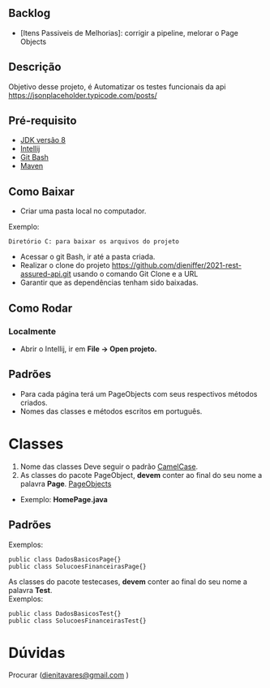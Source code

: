 
## Backlog
* [Itens Passiveis de Melhorias]: corrigir a pipeline, melorar o Page Objects


## Descrição
Objetivo desse projeto, é Automatizar os testes funcionais da api https://jsonplaceholder.typicode.com/posts/

## Pré-requisito

- [JDK versão 8](https://www.oracle.com/technetwork/pt/java/javase/downloads/jdk8-downloads-2133151.html)
- [Intellij](https://www.jetbrains.com/idea/download/#section=windows)
- [Git Bash](https://git-scm.com/downloads)
- [Maven](https://maven.apache.org/download.cgi)

## Como Baixar
- Criar uma pasta local no computador.

Exemplo:
````
Diretório C: para baixar os arquivos do projeto
````
- Acessar o git Bash, ir até a pasta criada.
- Realizar o clone do projeto https://github.com/dieniffer/2021-rest-assured-api.git usando o comando Git Clone e a URL
- Garantir que as dependências tenham sido baixadas.


## Como Rodar

### Localmente
- Abrir o Intellij, ir em **File -> Open projeto.**

## Padrões
- Para cada página terá um PageObjects com seus respectivos métodos criados.
- Nomes das classes e métodos escritos em português.

# Classes
1. Nome das classes Deve seguir o padrão [CamelCase](https://google.github.io/styleguide/javaguide.html#s5.2.2-class-names).
2. As classes do pacote PageObject, **devem** conter ao final do seu nome a palavra **Page**.
   [PageObjects](https://github.com/SeleniumHQ/selenium/wiki/PageObjects)

- Exemplo: **HomePage.java**

## Padrões
Exemplos:
````
public class DadosBasicosPage{}
public class SolucoesFinanceirasPage{}
```` 
As classes do pacote testecases, **devem** conter ao final do seu nome a palavra **Test**.  
Exemplos:
  ````
 public class DadosBasicosTest{}
 public class SolucoesFinanceirasTest{}
 ```` 

# Dúvidas
Procurar (dienitavares@gmail.com )


